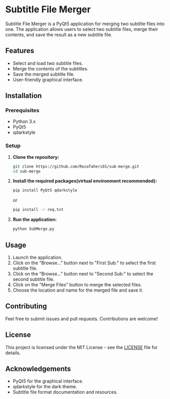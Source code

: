 # Subtitle File Merger

Subtitle File Merger is a PyQt5 application for merging two subtitle files into one. The application allows users to select two subtitle files, merge their contents, and save the result as a new subtitle file.

## Features

- Select and load two subtitle files.
- Merge the contents of the subtitles.
- Save the merged subtitle file.
- User-friendly graphical interface.

## Installation

### Prerequisites

- Python 3.x
- PyQt5
- qdarkstyle

### Setup

1. **Clone the repository:**
    ```bash
    git clone https://github.com/RezaTaheri01/sub-merge.git
    cd sub-merge
    ```

2. **Install the required packages(virtual environment recommended):**
    ```bash
    pip install PyQt5 qdarkstyle
    ```

    or

    ```bash
    pip install -r req.txt
    ```

3. **Run the application:**
    ```bash
    python SubMerge.py
    ```

## Usage

1. Launch the application.
2. Click on the "Browse..." button next to "First Sub:" to select the first subtitle file.
3. Click on the "Browse..." button next to "Second Sub:" to select the second subtitle file.
4. Click on the "Merge Files" button to merge the selected files.
5. Choose the location and name for the merged file and save it.

## Contributing

Feel free to submit issues and pull requests. Contributions are welcome!

## License

This project is licensed under the MIT License - see the [LICENSE](https://github.com/RezaTaheri01/sub-merge/blob/main/LICENSE) file for details.

## Acknowledgements

- PyQt5 for the graphical interface.
- qdarkstyle for the dark theme.
- Subtitle file format documentation and resources.
